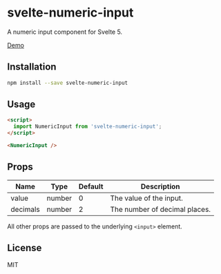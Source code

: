 # svelte-numeric-input

A numeric input component for Svelte 5.

[Demo](https://svelte-5-preview.vercel.app/#H4sIAAAAAAAAE1WNMQrDMAxFr2K0ZGnIbkKgY5deoOlQHBkEsS1kuVBC7h6bQKDj-4_H38DTihnsa4P4CQgW7sxwA_1xg_zFVbFyTkVcW8bshFinORpDgZOoeZaAQu4RuajxkoLpzq6Pp-mpqW6O43DVFf66YaovIS3kCRewKgX3934AkkUoMKAAAAA=)

## Installation

```bash
npm install --save svelte-numeric-input
```

## Usage

```html
<script>
  import NumericInput from 'svelte-numeric-input';
</script>

<NumericInput />
```

## Props

| Name       | Type     | Default | Description |
| ---------- | -------- | ------- | ----------- |
| value      | number   | 0       | The value of the input. |
| decimals   | number   | 2       | The number of decimal places. |

All other props are passed to the underlying `<input>` element.

## License

MIT